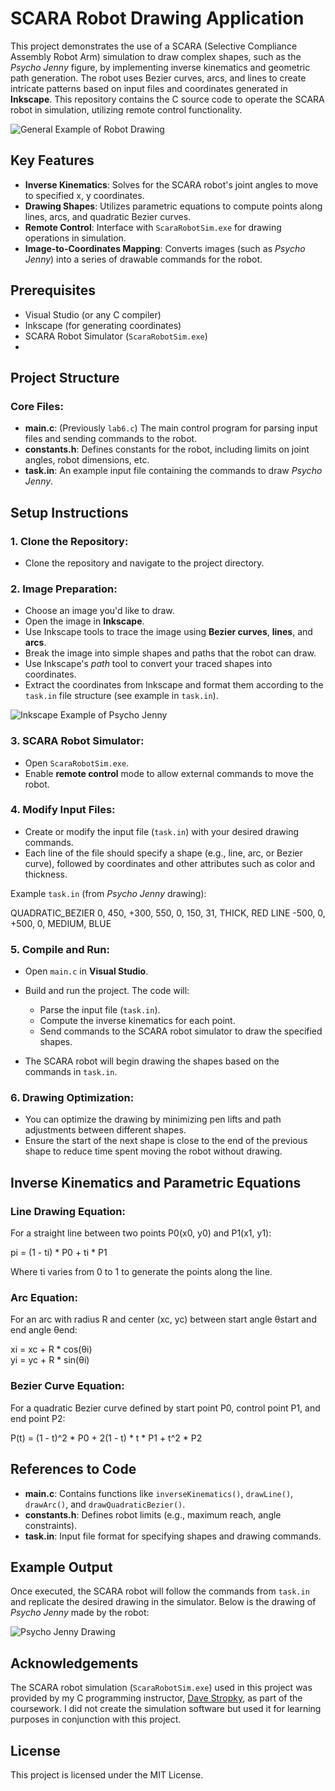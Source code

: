 # SCARA Robot Drawing Application

This project demonstrates the use of a SCARA (Selective Compliance Assembly Robot Arm) simulation to draw complex shapes, such as the *Psycho Jenny* figure, by implementing inverse kinematics and geometric path generation. The robot uses Bezier curves, arcs, and lines to create intricate patterns based on input files and coordinates generated in **Inkscape**. This repository contains the C source code to operate the SCARA robot in simulation, utilizing remote control functionality.

![General Example of Robot Drawing](Psycho_Jenny/example_drawing.png)

## Key Features
- **Inverse Kinematics**: Solves for the SCARA robot's joint angles to move to specified x, y coordinates.
- **Drawing Shapes**: Utilizes parametric equations to compute points along lines, arcs, and quadratic Bezier curves.
- **Remote Control**: Interface with `ScaraRobotSim.exe` for drawing operations in simulation.
- **Image-to-Coordinates Mapping**: Converts images (such as *Psycho Jenny*) into a series of drawable commands for the robot.

## Prerequisites
- Visual Studio (or any C compiler)
- Inkscape (for generating coordinates)
- SCARA Robot Simulator (`ScaraRobotSim.exe`)
- 
## Project Structure

### Core Files:
- **main.c**: (Previously `lab6.c`) The main control program for parsing input files and sending commands to the robot. 
- **constants.h**: Defines constants for the robot, including limits on joint angles, robot dimensions, etc.
- **task.in**: An example input file containing the commands to draw *Psycho Jenny*.

## Setup Instructions

### 1. Clone the Repository:
- Clone the repository and navigate to the project directory.

### 2. Image Preparation:
- Choose an image you'd like to draw.
- Open the image in **Inkscape**.
- Use Inkscape tools to trace the image using **Bezier curves**, **lines**, and **arcs**.
- Break the image into simple shapes and paths that the robot can draw.
- Use Inkscape's *path* tool to convert your traced shapes into coordinates.
- Extract the coordinates from Inkscape and format them according to the `task.in` file structure (see example in `task.in`).

![Inkscape Example of Psycho Jenny](Psycho_Jenny/psycho-jenny-mapping.png)

### 3. SCARA Robot Simulator:
- Open `ScaraRobotSim.exe`.
- Enable **remote control** mode to allow external commands to move the robot.

### 4. Modify Input Files:
- Create or modify the input file (`task.in`) with your desired drawing commands.
- Each line of the file should specify a shape (e.g., line, arc, or Bezier curve), followed by coordinates and other attributes such as color and thickness.

Example `task.in` (from *Psycho Jenny* drawing):

QUADRATIC_BEZIER 0, 450, +300, 550, 0, 150, 31, THICK, RED
LINE -500, 0, +500, 0, MEDIUM, BLUE

### 5. Compile and Run:
- Open `main.c` in **Visual Studio**.
- Build and run the project. The code will:
  - Parse the input file (`task.in`).
  - Compute the inverse kinematics for each point.
  - Send commands to the SCARA robot simulator to draw the specified shapes.

- The SCARA robot will begin drawing the shapes based on the commands in `task.in`.

### 6. Drawing Optimization:
- You can optimize the drawing by minimizing pen lifts and path adjustments between different shapes.
- Ensure the start of the next shape is close to the end of the previous shape to reduce time spent moving the robot without drawing.

## Inverse Kinematics and Parametric Equations

### Line Drawing Equation:
For a straight line between two points P0(x0, y0) and P1(x1, y1):

pi = (1 - ti) * P0 + ti * P1

Where ti varies from 0 to 1 to generate the points along the line.

### Arc Equation:
For an arc with radius R and center (xc, yc) between start angle θstart and end angle θend:

xi = xc + R * cos(θi)  
yi = yc + R * sin(θi)

### Bezier Curve Equation:
For a quadratic Bezier curve defined by start point P0, control point P1, and end point P2:

P(t) = (1 - t)^2 * P0 + 2(1 - t) * t * P1 + t^2 * P2

## References to Code
- **main.c**: Contains functions like `inverseKinematics()`, `drawLine()`, `drawArc()`, and `drawQuadraticBezier()`.
- **constants.h**: Defines robot limits (e.g., maximum reach, angle constraints).
- **task.in**: Input file format for specifying shapes and drawing commands.

## Example Output
Once executed, the SCARA robot will follow the commands from `task.in` and replicate the desired drawing in the simulator. Below is the drawing of *Psycho Jenny* made by the robot:

![Psycho Jenny Drawing](Psycho_Jenny/psycho_jenny_drawing.png)

## Acknowledgements

The SCARA robot simulation (`ScaraRobotSim.exe`) used in this project was provided by my C programming instructor, [Dave Stropky](https://www.linkedin.com/in/dave-stropky-7381a24a/), as part of the coursework. I did not create the simulation software but used it for learning purposes in conjunction with this project.

## License
This project is licensed under the MIT License.

